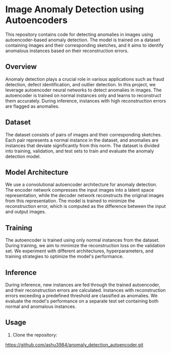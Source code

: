 # Image Anomaly Detection using Autoencoders

This repository contains code for detecting anomalies in images using autoencoder-based anomaly detection. The model is trained on a dataset containing images and their corresponding sketches, and it aims to identify anomalous instances based on their reconstruction errors.

## Overview

Anomaly detection plays a crucial role in various applications such as fraud detection, defect identification, and outlier detection. In this project, we leverage autoencoder neural networks to detect anomalies in images. The autoencoder is trained on normal instances only and learns to reconstruct them accurately. During inference, instances with high reconstruction errors are flagged as anomalies.

## Dataset

The dataset consists of pairs of images and their corresponding sketches. Each pair represents a normal instance in the dataset, and anomalies are instances that deviate significantly from this norm. The dataset is divided into training, validation, and test sets to train and evaluate the anomaly detection model.

## Model Architecture

We use a convolutional autoencoder architecture for anomaly detection. The encoder network compresses the input images into a latent space representation, while the decoder network reconstructs the original images from this representation. The model is trained to minimize the reconstruction error, which is computed as the difference between the input and output images.

## Training

The autoencoder is trained using only normal instances from the dataset. During training, we aim to minimize the reconstruction loss on the validation set. We experiment with different architectures, hyperparameters, and training strategies to optimize the model's performance.

## Inference

During inference, new instances are fed through the trained autoencoder, and their reconstruction errors are calculated. Instances with reconstruction errors exceeding a predefined threshold are classified as anomalies. We evaluate the model's performance on a separate test set containing both normal and anomalous instances.

## Usage

1. Clone the repository:

https://github.com/ashu3984/anomaly_detection_autoencoder.git
